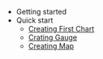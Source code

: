 - Getting started
 - Quick start
   - [Creating First Chart](getting-started/building-your-first-chart)
   - [Crating Gauge](getting-started/building-your-gauge)
   - [Creating Map](getting-started/building-your-map)
